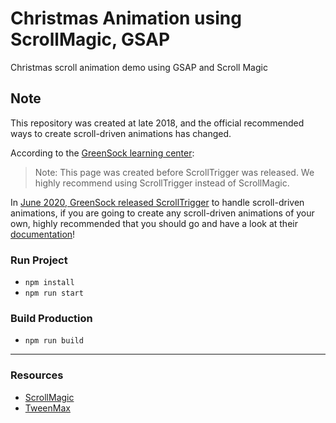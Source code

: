 # Christmas Animation using ScrollMagic, GSAP #

Christmas scroll animation demo using GSAP and Scroll Magic

## Note
This repository was created at late 2018, and the official recommended ways to create scroll-driven animations has changed.

According to the [GreenSock learning center](https://greensock.com/scrollmagic/):
> Note: This page was created before ScrollTrigger was released. We highly recommend using ScrollTrigger instead of ScrollMagic.

In [June 2020, GreenSock released ScrollTrigger](https://greensock.com/scrolltrigger-is-released/) to handle scroll-driven animations, if you are going to create any scroll-driven animations of your own, highly recommended that you should go and have a look at their [documentation](https://greensock.com/scrolltrigger)!

### Run Project ###

* `npm install`
* `npm run start`

### Build Production ###

* `npm run build`

***

### Resources ###

* [ScrollMagic](http://scrollmagic.io/)
* [TweenMax](https://greensock.com/docs/TweenMax)
